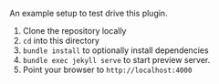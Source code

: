 An example setup to test drive this plugin.

1. Clone the repository locally
2. `cd` into this directory
3. `bundle install` to optionally install dependencies
4. `bundle exec jekyll serve` to start preview server.
5. Point your browser to `http://localhost:4000`
